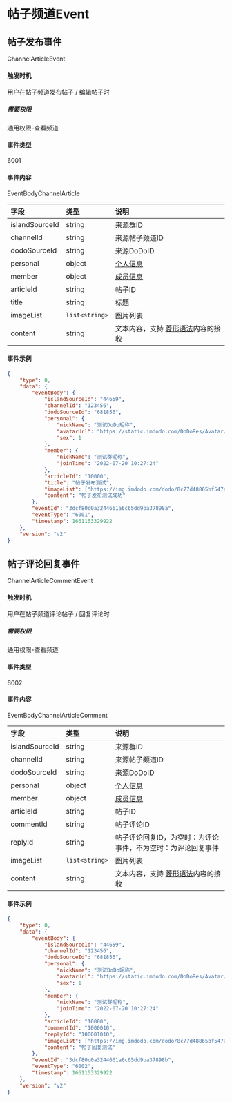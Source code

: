 # 帖子频道Event


## 帖子发布事件

ChannelArticleEvent

#### 触发时机

用户在帖子频道发布帖子 / 编辑帖子时

##### 需要权限

通用权限-查看频道

#### 事件类型

6001

#### 事件内容

EventBodyChannelArticle

|字段|类型|说明|
|:---------------|:-----|:---------------|
|islandSourceId|string|来源群ID|
|channelId|string|来源帖子频道ID|
|dodoSourceId|string|来源DoDoID|
|personal|object|[个人信息](../api/message.md#个人信息)|
|member|object|[成员信息](../api/message.md#成员信息)|
|articleId|string|帖子ID|
|title|string|标题|
|imageList|`list<string>`|图片列表|
|content|string|文本内容，支持 [菱形语法](../api/message.md#菱形语法)内容的接收|

#### 事件示例

```json
{
    "type": 0,
    "data": {
        "eventBody": {
            "islandSourceId": "44659",
            "channelId": "123456",
            "dodoSourceId": "681856",
            "personal": {
                "nickName": "测试DoDo昵称",
                "avatarUrl": "https://static.imdodo.com/DoDoRes/Avatar/6.png",
                "sex": 1
            },
            "member": {
                "nickName": "测试群昵称",
                "joinTime": "2022-07-20 10:27:24"
            },
            "articleId": "10000",
            "title": "帖子发布测试",
            "imageList": ["https://img.imdodo.com/dodo/8c77d48865bf547a69fb3bba6228760c.png"],
            "content": "帖子发布测试成功"
        },
        "eventId": "3dcf80c0a3244661a6c65dd9ba37898a",
        "eventType": "6001",
        "timestamp": 1661153329922
    },
    "version": "v2"
}
```


## 帖子评论回复事件

ChannelArticleCommentEvent

#### 触发时机

用户在帖子频道评论帖子 / 回复评论时

##### 需要权限

通用权限-查看频道

#### 事件类型

6002

#### 事件内容

EventBodyChannelArticleComment

|字段|类型|说明|
|:---------------|:-----|:---------------|
|islandSourceId|string|来源群ID|
|channelId|string|来源帖子频道ID|
|dodoSourceId|string|来源DoDoID|
|personal|object|[个人信息](../api/message.md#个人信息)|
|member|object|[成员信息](../api/message.md#成员信息)|
|articleId|string|帖子ID|
|commentId|string|帖子评论ID|
|replyId|string|帖子评论回复ID，为空时：为评论事件，不为空时：为评论回复事件|
|imageList|`list<string>`|图片列表|
|content|string|文本内容，支持 [菱形语法](../api/message.md#菱形语法)内容的接收|

#### 事件示例

```json
{
    "type": 0,
    "data": {
        "eventBody": {
            "islandSourceId": "44659",
            "channelId": "123456",
            "dodoSourceId": "681856",
            "personal": {
                "nickName": "测试DoDo昵称",
                "avatarUrl": "https://static.imdodo.com/DoDoRes/Avatar/6.png",
                "sex": 1
            },
            "member": {
                "nickName": "测试群昵称",
                "joinTime": "2022-07-20 10:27:24"
            },
            "articleId": "10000",
            "commentId": "1000010",
            "replyId": "100001010",
            "imageList": ["https://img.imdodo.com/dodo/8c77d48865bf547a69fb3bba6228760c.png"],
            "content": "帖子回复测试"
        },
        "eventId": "3dcf80c0a3244661a6c65dd9ba37898b",
        "eventType": "6002",
        "timestamp": 1661153329922
    },
    "version": "v2"
}
```
